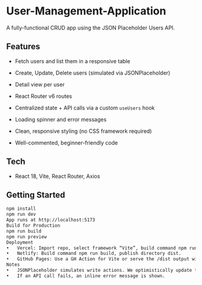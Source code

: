 # User-Management-Application

A fully-functional CRUD app using the JSON Placeholder Users API.

## Features

- Fetch users and list them in a responsive table
  
- Create, Update, Delete users (simulated via JSONPlaceholder)
  
- Detail view per user
  
- React Router v6 routes
  
- Centralized state + API calls via a custom `useUsers` hook
  
- Loading spinner and error messages

- Clean, responsive styling (no CSS framework required)

- Well-commented, beginner-friendly code

## Tech
- React 18, Vite, React Router, Axios

## Getting Started
```bash
npm install
npm run dev
App runs at http://localhost:5173
Build for Production
npm run build
npm run preview
Deployment
•	Vercel: Import repo, select framework “Vite”, build command npm run build, output dist.
•	Netlify: Build command npm run build, publish directory dist.
•	GitHub Pages: Use a GH Action for Vite or serve the /dist output with any static host.
Notes
•	JSONPlaceholder simulates write actions. We optimistically update the local state to reflect changes immediately.
•	If an API call fails, an inline error message is shown.
